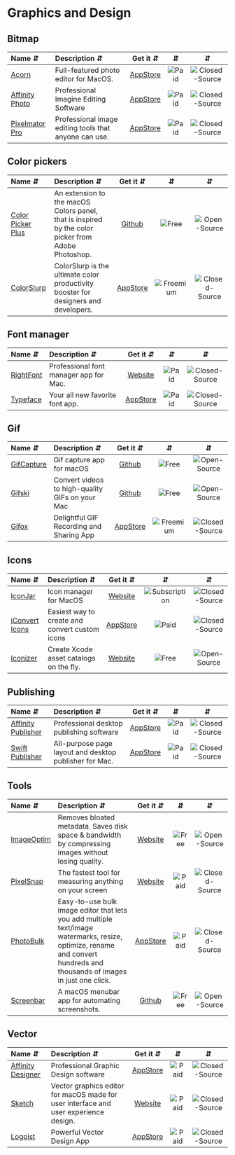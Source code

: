 # Graphics and Design

## Bitmap
| Name ⇵ | Description ⇵ | Get it ⇵ | ⇵ | ⇵ |
|:-------|:--------------|:--------:|:-:|:-:|
|[Acorn](https://secure.flyingmeat.com/acorn/)| Full-featured photo editor for MacOS.|[AppStore](https://secure.flyingmeat.com/acorn/appstore/)|![Paid](symbols/paid.svg "Paid")|![Closed-Source](symbols/closed.svg "Closed-Source")|
|[Affinity Photo](https://affinity.serif.com/en-us/photo/)| Professional Imagine Editing Software |[AppStore](https://apps.apple.com/us/app/affinity-photo/id824183456?mt=12)|![Paid](symbols/paid.svg "Paid")|![Closed-Source](symbols/closed.svg "Closed-Source")|
|[Pixelmator Pro](https://www.pixelmator.com/pro/)| Professional image editing tools that anyone can use.|[AppStore](https://apps.apple.com/us/app/pixelmator-pro/id1289583905?mt=12)|![Paid](symbols/paid.svg "Paid")|![Closed-Source](symbols/closed.svg "Closed-Source")|


## Color pickers
| Name ⇵ | Description ⇵ | Get it ⇵ | ⇵ | ⇵ |
|:-------|:--------------|:--------:|:-:|:-:|
|[Color Picker Plus](https://github.com/viktorstrate/color-picker-plus)| An extension to the macOS Colors panel, that is inspired by the color picker from Adobe Photoshop.|[Github](https://github.com/viktorstrate/color-picker-plus#color-picker-plus)|![Free](symbols/free.svg "Free")|![Open-Source](symbols/open.svg "Open-Source")|
|[ColorSlurp](http://colorslurp.com/)| ColorSlurp is the ultimate color productivity booster for designers and developers.|[AppStore](https://apps.apple.com/us/app/colorslurp/id1287239339?ls=1&mt=12)|![Freemium](symbols/freemium.svg "Freemium")|![Closed-Source](symbols/closed.svg "Closed-Source")|


## Font manager
| Name ⇵ | Description ⇵ | Get it ⇵ | ⇵ | ⇵ |
|:-------|:--------------|:--------:|:-:|:-:|
|[RightFont](https://rightfontapp.com/)| Professional font manager app for Mac.|[Website](https://rightfontapp.com/)|![Paid](symbols/paid.svg "Paid")|![Closed-Source](symbols/closed.svg "Closed-Source")|
|[Typeface](https://typefaceapp.com/)| Your all new favorite font app.|[AppStore](https://geo.itunes.apple.com/us/app/typeface/id1062679359?mt=12&app=apps)|![Paid](symbols/paid.svg "Paid")|![Closed-Source](symbols/closed.svg "Closed-Source")|


## Gif
| Name ⇵ | Description ⇵ | Get it ⇵ | ⇵ | ⇵ |
|:-------|:--------------|:--------:|:-:|:-:|
|[GifCapture](https://github.com/onmyway133/GifCapture)| Gif capture app for macOS|[Github](https://github.com/onmyway133/GifCapture)|![Free](symbols/free.svg "Free")|![Open-Source](symbols/open.svg "Open-Source")|
|[Gifski](https://github.com/sindresorhus/Gifski)| Convert videos to high-quality GIFs on your Mac |[Github](https://github.com/sindresorhus/Gifski)|![Free](symbols/free.svg "Free")|![Open-Source](symbols/open.svg "Open-Source")|
|[Gifox](https://gifox.io/)| Delightful GIF Recording and Sharing App|[AppStore](https://apps.apple.com/us/app/gifox-2/id1461845568?mt=12)|![Freemium](symbols/freemium.svg "Freemium")|![Closed-Source](symbols/closed.svg "Closed-Source")|


## Icons
| Name ⇵ | Description ⇵ | Get it ⇵ | ⇵ | ⇵ |
|:-------|:--------------|:--------:|:-:|:-:|
|[IconJar](https://geticonjar.com/)| Icon manager for MacOS|[Website](https://geticonjar.com/)|![Subscription](symbols/subscription.svg "Subscription")|![Closed-Source](symbols/closed.svg "Closed-Source")|
|[iConvert Icons](https://iconverticons.com/)| Easiest way to create and convert custom icons|[AppStore](https://apps.apple.com/us/app/iconvert-icons/id515197296?app=apps&mt=12)|![Paid](symbols/paid.svg "Paid")|![Closed-Source](symbols/closed.svg "Closed-Source")|
|[Iconizer](http://raphaelhanneken.github.io/iconizer/)| Create Xcode asset catalogs on the fly.|[Website](http://raphaelhanneken.github.io/iconizer/)|![Free](symbols/free.svg "Free")|![Open-Source](symbols/open.svg "Open-Source")|


## Publishing
| Name ⇵ | Description ⇵ | Get it ⇵ | ⇵ | ⇵ |
|:-------|:--------------|:--------:|:-:|:-:|
|[Affinity Publisher](https://affinity.serif.com/en-us/publisher/)| Professional desktop publishing software |[AppStore](https://apps.apple.com/us/app/affinity-publisher/id881418622?mt=12)|![Paid](symbols/freemium.svg "Paid")|![Closed-Source](symbols/closed.svg "Closed-Source")|
|[Swift Publisher](https://www.swiftpublisher.com/)| All-purpose page layout and desktop publisher for Mac. |[AppStore](https://apps.apple.com/us/app/swift-publisher-5/id1058362543?mt=12)|![Paid](symbols/paid.svg "Paid")|![Closed-Source](symbols/closed.svg "Closed-Source")|


## Tools
| Name ⇵ | Description ⇵ | Get it ⇵ | ⇵ | ⇵ |
|:-------|:--------------|:--------:|:-:|:-:|
|[ImageOptim](https://imageoptim.com/mac)| Removes bloated metadata. Saves disk space & bandwidth by compressing images without losing quality.|[Website](https://imageoptim.com/mac)|![Free](symbols/free.svg "Free")|![Open-Source](symbols/open.svg "Open-Source")|
|[PixelSnap](https://getpixelsnap.com/)| The fastest tool for measuring anything on your screen|[Website](https://getpixelsnap.com/)|![Paid](symbols/paid.svg "Paid")|![Closed-Source](symbols/closed.svg "Closed-Source")|
|[PhotoBulk](https://photobulkeditor.com/)| Easy-to-use bulk image editor that lets you add multiple text/image watermarks, resize, optimize, rename and convert hundreds and thousands of images in just one click. |[AppStore](https://apps.apple.com/us/app/photobulk-watermark-resize/id537211143?ls=1&mt=12)|![Paid](symbols/paid.svg "Paid")|![Closed-Source](symbols/closed.svg "Closed-Source")|
|[Screenbar](https://github.com/crilleengvall/Screenbar)| A macOS menubar app for automating screenshots.|[Github](https://github.com/crilleengvall/Screenbar)|![Free](symbols/free.svg "Free")|![Open-Source](symbols/open.svg "Open-Source")|


## Vector
| Name ⇵ | Description ⇵ | Get it ⇵ | ⇵ | ⇵ |
|:-------|:--------------|:--------:|:-:|:-:|
|[Affinity Designer](https://affinity.serif.com/en-us/designer/)| Professional Graphic Design software|[AppStore](https://apps.apple.com/app/affinity-designer/id824171161?mt=12)|![Paid](symbols/paid.svg "Paid")|![Closed-Source](symbols/closed.svg "Closed-Source")|
|[Sketch](https://www.sketch.com/)| Vector graphics editor for macOS made for user interface and user experience design.|[Website](https://www.sketch.com/)|![Paid](symbols/paid.svg "Paid")|![Closed-Source](symbols/closed.svg "Closed-Source")|
|[Logoist](https://www.syniumsoftware.com/logoist)| Powerful Vector Design App|[AppStore](https://apps.apple.com/app/logoist-4/id1493005285?mt=12)|![Paid](symbols/paid.svg "Paid")|![Closed-Source](symbols/closed.svg "Closed-Source")|
